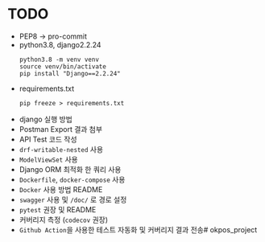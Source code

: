 # TODO
- PEP8 -> pro-commit
- python3.8, django2.2.24
    ```
    python3.8 -m venv venv
    source venv/bin/activate
    pip install "Django==2.2.24"
    ```
- requirements.txt
    ```
    pip freeze > requirements.txt
    ```
- django 실행 방법
- Postman Export 결과 첨부
- API Test 코드 작성
- `drf-writable-nested` 사용
- `ModelViewSet` 사용
- Django ORM 최적화 한 쿼리 사용
- `Dockerfile`, `docker-compose` 사용
- `Docker` 사용 방법 README
- `swagger` 사용 및 `/doc/` 로 경로 설정
- `pytest` 권장 및 README
- 커버리지 측정 (`codecov` 권장)
- `Github Action`을 사용한 테스트 자동화 및 커버리지 결과 전송# okpos_project
